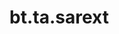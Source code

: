 <div itemscope itemtype="http://developers.google.com/ReferenceObject">
<meta itemprop="name" content="bt.ta.sarext" />
<meta itemprop="path" content="Stable" />
</div>

# bt.ta.sarext

<!-- Insert buttons and diff -->

<table class="tfo-notebook-buttons tfo-api nocontent" align="left">

</table>





<pre class="devsite-click-to-copy prettyprint lang-py tfo-signature-link">
<code>bt.ta.sarext(
    *args, **kwargs
) -> np.array
</code></pre>



<!-- Placeholder for "Used in" -->

